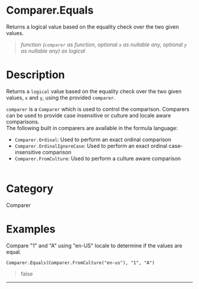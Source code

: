 ﻿# Comparer.Equals
Returns a logical value based on the equality check over the two given values.
> _function (<code>comparer</code> as function, optional <code>x</code> as nullable any, optional <code>y</code> as nullable any) as logical_
# Description 
Returns a <code>logical</code> value based on the equality check over the two given values, <code>x</code> and <code>y</code>, using the provided <code>comparer</code>.    
      <div>
        <code>comparer</code> is a <code>Comparer</code> which is used to control the comparison. Comparers can be used to provide case insensitive or culture and locale aware comparisons.
      </div>
      <div>
        The following built in comparers are available in the formula language:
      </div>
      <ul>
        <li><code>Comparer.Ordinal</code>: Used to perform an exact ordinal comparison</li>
        <li><code>Comparer.OrdinalIgnoreCase</code>: Used to perform an exact ordinal case-insensitive comparison</li>
        <li> <code>Comparer.FromCulture</code>: Used to perform a culture aware comparison</li>      
      </ul>
# Category 
Comparer
# Examples 
Compare "1" and "A" using "en-US" locale to determine if the values are equal.
```
Comparer.Equals(Comparer.FromCulture("en-us"), "1", "A")
```
> false
***
